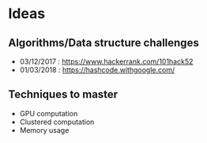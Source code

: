 # Ideas

## Algorithms/Data structure challenges 
- 03/12/2017 : https://www.hackerrank.com/101hack52
- 01/03/2018 : https://hashcode.withgoogle.com/

## Techniques to master
- GPU computation
- Clustered computation
- Memory usage
